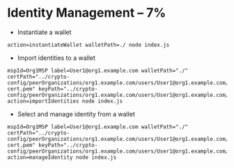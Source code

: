 # Identity Management – 7%

- Instantiate a wallet

```shell script
action=instantiateWallet walletPath=./ node index.js
```

- Import identities to a wallet
```shell script
mspId=Org1MSP label=User1@org1.example.com walletPath="./" certPath="../crypto-config/peerOrganizations/org1.example.com/users/User1@org1.example.com/msp/signcerts/User1@org1.example.com-cert.pem" keyPath="../crypto-config/peerOrganizations/org1.example.com/users/User1@org1.example.com/msp/keystore/740efb1655d71c3984062726b31361c151463b13979271b86e41d5a3dc3594de_sk" action=importIdentities node index.js 
```
- Select and manage identity from a wallet

```shell script
mspId=Org1MSP label=User1@org1.example.com walletPath="./" certPath="../crypto-config/peerOrganizations/org1.example.com/users/User1@org1.example.com/msp/signcerts/User1@org1.example.com-cert.pem" keyPath="../crypto-config/peerOrganizations/org1.example.com/users/User1@org1.example.com/msp/keystore/740efb1655d71c3984062726b31361c151463b13979271b86e41d5a3dc3594de_sk" action=manageIdentity node index.js
```